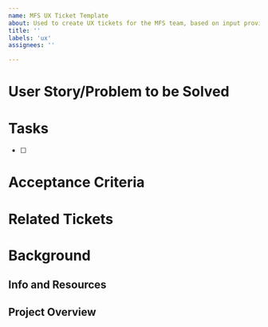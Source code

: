 ```yaml
---
name: MFS UX Ticket Template
about: Used to create UX tickets for the MFS team, based on input provided in #266
title: ''
labels: 'ux'
assignees: ''

---
```


# User Story/Problem to be Solved

# Tasks
- [ ] 

# Acceptance Criteria

# Related Tickets

# Background

## Info and Resources

## Project Overview

